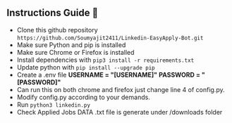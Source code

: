 ## Instructions Guide 🔌

- Clone this github repository `https://github.com/Soumyajit2411/Linkedin-EasyApply-Bot.git`
- Make sure Python and pip is installed
- Make sure Chrome or Firefox is installed
- Install dependencies with `pip3 install -r requirements.txt`
- Update python with `pip install --upgrade pip `
- Create a .env file
**USERNAME = "[USERNAME]"**
**PASSWORD = "[PASSWORD]"**
- Can run this on both chrome and firefox just change line 4 of config.py. 
- Modify config.py according to your demands.
- Run `python3 linkedin.py`
- Check Applied Jobs DATA .txt file is generate under /downloads folder
